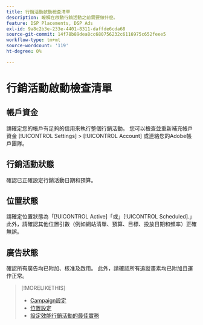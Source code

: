 ```yaml
---
title: 行銷活動啟動檢查清單
description: 瞭解在啟動行銷活動之前需要做什麼。
feature: DSP Placements, DSP Ads
exl-id: 9a8c2b3e-233e-4401-8311-daffde6cda68
source-git-commit: 14f78b89dea8cc680756232c6116975c652feee5
workflow-type: tm+mt
source-wordcount: '119'
ht-degree: 0%

---
```


# 行銷活動啟動檢查清單

## 帳戶資金

請確定您的帳戶有足夠的信用來執行整個行銷活動。 您可以檢查並重新補充帳戶資金 [!UICONTROL Settings] > [!UICONTROL Account] 或連絡您的Adobe帳戶團隊。

## 行銷活動狀態

確認已正確設定行銷活動日期和預算。

## 位置狀態

請確定位置狀態為「[!UICONTROL Active]「或」[!UICONTROL Scheduled].」 此外，請確認其他位置引數（例如網站清單、預算、目標、投放日期和頻率）正確無誤。

## 廣告狀態

確認所有廣告均已附加、核准及啟用。 此外，請確認所有追蹤畫素均已附加且運作正常。

>[!MORELIKETHIS]
>
>* [Campaign設定](/help/dsp/campaign-management/campaigns/campaign-settings.md)
>* [位置設定](/help/dsp/campaign-management/placements/placement-settings.md)
>* [設定效能行銷活動的最佳實務](/help/dsp/optimization/campaign-best-practices-performance.md)

